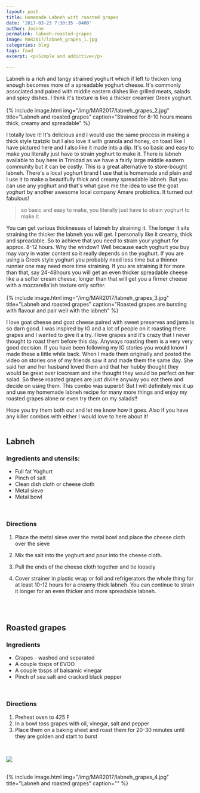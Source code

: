 ```yaml
---
layout: post
title: Homemade Labneh with roasted grapes
date: '2017-03-23 7:30:35 -0400'
author: Joanne
permalink: labneh-roasted-grapes
image: MAR2017/labneh_grapes_1.jpg
categories: blog
tags: food
excerpt: <p>Simple and addictive</p>

---
```


Labneh is a rich and tangy strained yoghurt which if left to thicken long enough becomes more of a spreadable yoghurt cheese.  It's commonly associated and paired with middle eastern dishes like grilled meats, salads and spicy dishes. I think it's texture is like a thicker creamier Greek yoghurt.
<br>
<br>
{% include image.html
            img="/img/MAR2017/labneh_grapes_2.jpg"
            title="Labneh and roasted grapes"
            caption="Strained for 8-10 hours means thick, creamy and spreadable" %}

I totally love it! It's delicious and I would use the same process in making a thick style tzatziki  but I also love it with granola and honey, on toast like I have pictured here and I also like it made into a dip. It's so basic and easy to make you literally just have to strain yoghurt to make it.  There is labneh available to buy here in Trinidad as we have a fairly large middle eastern community but it can be costly. This is a great alternative to store-bought labneh. There's a local yoghurt  brand I use that is homemade and plain and I use it to make a beautifully thick and creamy spreadable labneh. But you can use any yoghurt and that's what gave me the idea to use the goat yoghurt by another awesome local company Amare probiotics. It turned out fabulous!

> so basic and easy to make, you literally just have to strain yoghurt to make it

You can get various thicknesses of labneh by straining it. The longer it sits straining the thicker the labneh you will get. I personally like it creamy, thick and spreadable. So to achieve that you need to strain your yoghurt for approx. 8-12 hours.  Why the window? Well because each yoghurt you buy may vary in water content so it really depends on the yoghurt.  If you are using a Greek style yoghurt you probably need less time but a thinner runnier one may need more time straining. If you are straining it for more than that, say 24-48hours you will get an even thicker spreadable cheese like a a softer cream cheese, longer than that will get you a firmer cheese with a  mozzarella'ish texture only softer.  
<br>
{% include image.html
            img="/img/MAR2017/labneh_grapes_3.jpg"
            title="Labneh and roasted grapes"
            caption="Roasted grapes are bursting with flavour and pair well with the labneh" %}

I love goat cheese and goat cheese paired with sweet preserves and jams is so darn good.  I was inspired by IG and a lot of people on it roasting there grapes and I wanted to give it a try. I love grapes and it's crazy that I never thought to roast them before this day. Anyways roasting them is a very very good decision. If you have been following my IG stories you would know I made these a little while back. When I made them originally and posted the video on stories one of my friends saw it and made them the same day.  She said her and her husband loved them and that her hubby thought they would be great over icecream and she thought they would be perfect on her salad.  So these roasted grapes are just divine anyway you eat them and decide on using them.  This combo was superb!! But I will definitely mix it up and use my homemade labneh recipe for many more things and enjoy my roasted grapes alone or even try them on my salads!!
<br>

Hope you try them both out and let me know how it goes.  Also if you have any killer combos with either I would love to here about it!
<br>
<br>


## Labneh

### Ingredients and utensils:

* Full fat Yoghurt
* Pinch of salt
* Clean dish cloth or cheese cloth
* Metal sieve
* Metal bowl
<br>

### Directions

1. Place the metal sieve over the metal bowl and place the cheese cloth over the sieve

1. Mix the salt into the yoghurt and pour into the cheese cloth.

1. Pull the ends of the cheese cloth together and tie loosely

1. Cover strainer in plastic wrap or foil and refrigerators the whole thing for at least 10-12 hours for a creamy thick labneh.  You can continue to strain it longer for an even thicker and more spreadable labneh.
<br>
<br>

## Roasted grapes

### Ingredients

* Grapes - washed and separated
* A couple tbsps of EVOO
* A couple tbsps of balsamic vinegar
* Pinch of sea salt and cracked black pepper
<br>

### Directions

1. Preheat oven to 425 F
1. In a bowl toss grapes with oil, vinegar, salt and pepper
1. Place them on a baking sheet and roast them for 20-30 minutes until they are golden and start to burst


<br>
<p class="apple__news__logo"><a href="https://apple.news/TKVtoVhGUQSuiufA4bqI-gg"><img src="{{ basesite.url }}/img/apple_news.svg" /></a></p>


<br>
{% include image.html
            img="/img/MAR2017/labneh_grapes_4.jpg"
            title="Labneh and roasted grapes"
            caption="" %}
